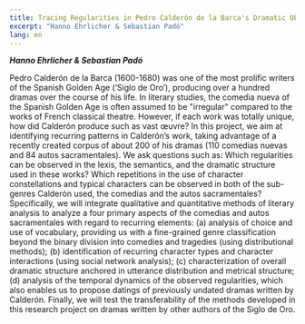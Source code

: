 ```yaml
---
title: Tracing Regularities in Pedro Calderón de la Barca's Dramatic OEuvre with a Computational Approach
excerpt: "Hanno Ehrlicher & Sebastian Padó"
lang: en
---
```


***Hanno Ehrlicher & Sebastian Padó***

Pedro Calderón de la Barca (1600-1680) was one of the most prolific writers of the Spanish Golden Age (‘Siglo de Oro’), producing over a hundred dramas over the course of his life. In literary studies, the comedia nueva of the Spanish Golden Age is often assumed to be "irregular" compared  to the works of French classical theatre. However, if each work was totally unique, how did Calderón produce such as vast œuvre?
In this project, we aim at identifying recurring patterns in Calderón’s work, taking advantage of a recently created corpus of about 200 of his dramas (110 comedias nuevas and 84 autos sacramentales). We ask questions such as: Which regularities can be observed in the lexis, the semantics, and the dramatic structure used in these works? Which repetitions in the use of character constellations and typical characters can be observed in both of the sub-genres Calderón used, the comedias and the autos sacramentales? Specifically, we will integrate qualitative and quantitative methods of literary analysis to analyze a four primary aspects of the comedias and autos sacramentales with regard to recurring elements: (a) analysis of choice and use of vocabulary, providing us with a fine-grained genre classification beyond the binary division into comedies and tragedies (using distributional methods); (b) identification of recurring character types and character interactions (using social network analysis); (c) characterization of overall dramatic structure anchored in utterance distribution and metrical structure; (d) analysis of the temporal dynamics of the observed regularities, which also enables us to propose datings of previously undated dramas written by Calderón. Finally, we will test the transferability of the methods developed in this research project on dramas written by other authors of the Siglo de Oro.
